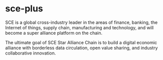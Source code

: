 # sce-plus
SCE is a global cross-industry leader in the areas of finance, banking, the Internet of things, supply chain, manufacturing and technology, and will become a super alliance platform on the chain.

The ultimate goal of SCE Star Alliance Chain is to build a digital economic alliance with borderless data circulation, open value sharing, and industry collaborative innovation.

